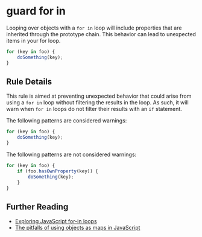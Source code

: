 # guard for in

Looping over objects with a `for in` loop will include properties that are inherited through the prototype chain. This behavior can lead to unexpected items in your for loop.

```js
for (key in foo) {
    doSomething(key);
}
```

## Rule Details

This rule is aimed at preventing unexpected behavior that could arise from using a `for in` loop without filtering the results in the loop. As such, it will warn when `for in` loops do not filter their results with an `if` statement.

The following patterns are considered warnings:

```js
for (key in foo) {
    doSomething(key);
}
```

The following patterns are not considered warnings:

```js
for (key in foo) {
    if (foo.hasOwnProperty(key)) {
        doSomething(key);
    }
}
```

## Further Reading

* [Exploring JavaScript for-in loops](http://javascriptweblog.wordpress.com/2011/01/04/exploring-javascript-for-in-loops/)
* [The pitfalls of using objects as maps in JavaScript](http://www.2ality.com/2012/01/objects-as-maps.html)
